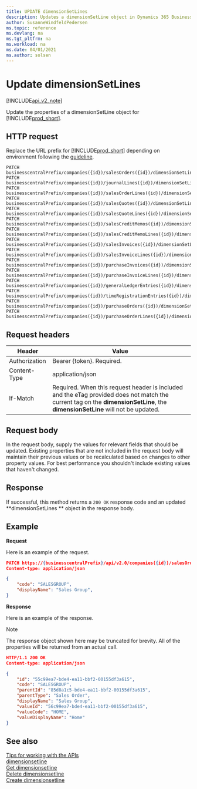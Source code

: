 ```yaml
---
title: UPDATE dimensionSetLines   
description: Updates a dimensionSetLine object in Dynamics 365 Business Central.
author: SusanneWindfeldPedersen
ms.topic: reference
ms.devlang: na
ms.tgt_pltfrm: na
ms.workload: na
ms.date: 04/01/2021
ms.author: solsen
---
```


# Update dimensionSetLines 

[!INCLUDE[api_v2_note](../../../includes/api_v2_note.md)]

Update the properties of a dimensionSetLine object for [!INCLUDE[prod_short](../../../includes/prod_short.md)].

## HTTP request
Replace the URL prefix for [!INCLUDE[prod_short](../../../includes/prod_short.md)] depending on environment following the [guideline](../../v2.0/endpoints-apis-for-dynamics.md).
```
PATCH businesscentralPrefix/companies({id})/salesOrders({id})/dimensionSetLines({id})
PATCH businesscentralPrefix/companies({id})/journalLines({id})/dimensionSetLines({id})
PATCH businesscentralPrefix/companies({id})/salesOrderLines({id})/dimensionSetLines({id})
PATCH businesscentralPrefix/companies({id})/salesQuotes({id})/dimensionSetLines({id})
PATCH businesscentralPrefix/companies({id})/salesQuoteLines({id})/dimensionSetLines({id})
PATCH businesscentralPrefix/companies({id})/salesCreditMemos({id})/dimensionSetLines({id})
PATCH businesscentralPrefix/companies({id})/salesCreditMemoLines({id})/dimensionSetLines({id})
PATCH businesscentralPrefix/companies({id})/salesInvoices({id})/dimensionSetLines({id})
PATCH businesscentralPrefix/companies({id})/salesInvoiceLines({id})/dimensionSetLines({id})
PATCH businesscentralPrefix/companies({id})/purchaseInvoices({id})/dimensionSetLines({id})
PATCH businesscentralPrefix/companies({id})/purchaseInvoiceLines({id})/dimensionSetLines({id})
PATCH businesscentralPrefix/companies({id})/generalLedgerEntries({id})/dimensionSetLines({id})
PATCH businesscentralPrefix/companies({id})/timeRegistrationEntries({id})/dimensionSetLines({id})
PATCH businesscentralPrefix/companies({id})/purchaseOrders({id})/dimensionSetLines({id})
PATCH businesscentralPrefix/companies({id})/purchaseOrderLines({id})/dimensionSetLines({id})

```

## Request headers

|Header|Value|
|------|-----|
|Authorization |Bearer {token}. Required.|
|Content-Type  |application/json|
|If-Match      |Required. When this request header is included and the eTag provided does not match the current tag on the **dimensionSetLine**, the **dimensionSetLine** will not be updated. |

## Request body
In the request body, supply the values for relevant fields that should be updated. Existing properties that are not included in the request body will maintain their previous values or be recalculated based on changes to other property values. For best performance you shouldn't include existing values that haven't changed.

## Response
If successful, this method returns a ```200 OK``` response code and an updated **dimensionSetLines ** object in the response body.

## Example

**Request**

Here is an example of the request.

```json
PATCH https://{businesscentralPrefix}/api/v2.0/companies({id})/salesOrders({id})/dimensionSetLines({id})
Content-type: application/json

{
    "code": "SALESGROUP",
    "displayName": "Sales Group",
}
```

**Response**

Here is an example of the response. 

> [!NOTE]  
>   The response object shown here may be truncated for brevity. All of the properties will be returned from an actual call.

```json
HTTP/1.1 200 OK
Content-type: application/json

{
    "id": "55c99ea7-bde4-ea11-bbf2-00155df3a615",
    "code": "SALESGROUP",
    "parentId": "85d8a1c5-bde4-ea11-bbf2-00155df3a615",
    "parentType": "Sales Order",
    "displayName": "Sales Group",
    "valueId": "56c99ea7-bde4-ea11-bbf2-00155df3a615",
    "valueCode": "HOME",
    "valueDisplayName": "Home"
}
```


## See also
[Tips for working with the APIs](../../../developer/devenv-connect-apps-tips.md)    
[dimensionsetline](../resources/dynamics_dimensionsetline.md)    
[Get dimensionsetline](dynamics_dimensionsetline_Get.md)    
[Delete dimensionsetline](dynamics_dimensionsetline_Delete.md)    
[Create dimensionsetline](dynamics_dimensionsetline_Create.md)    
